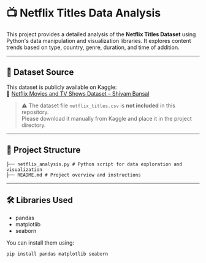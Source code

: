 # 📺 Netflix Titles Data Analysis

This project provides a detailed analysis of the **Netflix Titles Dataset** using Python's data manipulation and visualization libraries. It explores content trends based on type, country, genre, duration, and time of addition.

---

## 📌 Dataset Source

This dataset is publicly available on Kaggle:  
🔗 [Netflix Movies and TV Shows Dataset – Shivam Bansal](https://www.kaggle.com/datasets/shivamb/netflix-shows)

> ⚠️ The dataset file `netflix_titles.csv` is **not included** in this repository.  
> Please download it manually from Kaggle and place it in the project directory.

---

## 📁 Project Structure
  ```netflix-analysis/
  ├── netflix_analysis.py # Python script for data exploration and visualization
  ├── README.md # Project overview and instructions
```

---

## 🛠 Libraries Used

- pandas
- matplotlib
- seaborn

You can install them using:

```bash
pip install pandas matplotlib seaborn

